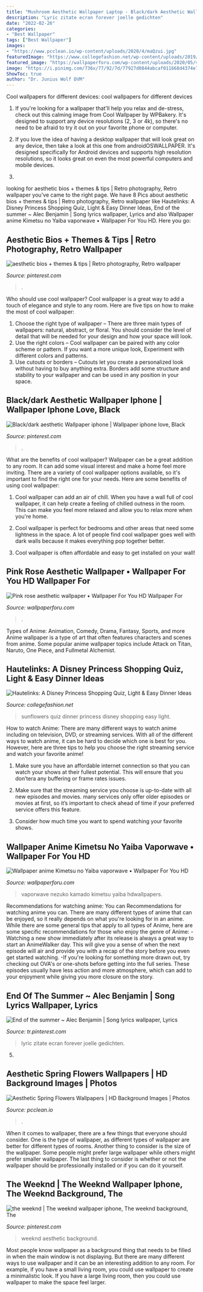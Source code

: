 ```yaml
---
title: "Mushroom Aesthetic Wallpaper Laptop - Black/dark Aesthetic Wallpaper Iphone"
description: "Lyric zitate ecran forever joelle gedichten"
date: "2022-02-26"
categories:
- "Best Wallpaper"
tags: ["Best Wallpaper"]
images:
- "https://www.pcclean.io/wp-content/uploads/2020/4/maQzui.jpg"
featuredImage: "https://www.collegefashion.net/wp-content/uploads/2019/03/sunflowers.jpg"
featured_image: "https://wallpaperforu.com/wp-content/uploads/2020/05/vaporwave-wallpaper-200524141917142048x1152.jpg"
image: "https://i.pinimg.com/736x/77/92/7d/77927d0844abcaf011668d4374e739a3.jpg"
ShowToc: true
author: "Dr. Junius Wolf DVM"
---
```



Cool wallpapers for different devices:
cool wallpapers for different devices 

1. If you're looking for a wallpaper that'll help you relax and de-stress, check out this calming image from Cool Wallpaper by WPBakery. It's designed to support any device resolutions (2, 3 or 4k), so there's no need to be afraid to try it out on your favorite phone or computer.

2. If you love the idea of having a desktop wallpaper that will look great on any device, then take a look at this one from androidOSWALLPAPER. It's designed specifically for Android devices and supports high resolution resolutions, so it looks great on even the most powerful computers and mobile devices.

3.

	

		
looking for aesthetic bios + themes &amp; tips | Retro photography, Retro wallpaper you've came to the right page. We have 8 Pics about aesthetic bios + themes &amp; tips | Retro photography, Retro wallpaper like Hautelinks: A Disney Princess Shopping Quiz, Light &amp; Easy Dinner Ideas, End of the summer ~ Alec Benjamin | Song lyrics wallpaper, Lyrics and also Wallpaper anime Kimetsu no Yaiba vaporwave • Wallpaper For You HD. Here you go:
		
    
## Aesthetic Bios + Themes &amp; Tips | Retro Photography, Retro Wallpaper

<img loading=lazy src="https://i.pinimg.com/736x/50/2c/3f/502c3fadada4b18e80578f30d6980b48.jpg" onerror="this.onerror=null;this.src='https://tse2.mm.bing.net/th?id=OIP.YBUZYEBJUnWA1e9iRgc9qAHaLT&amp;pid=15.1';" alt="aesthetic bios + themes &amp; tips | Retro photography, Retro wallpaper">

_Source: pinterest.com_

>. 

	

Who should use cool wallpaper?
Cool wallpaper is a great way to add a touch of elegance and style to any room. Here are five tips on how to make the most of cool wallpaper: 
1) Choose the right type of wallpaper – There are three main types of wallpapers: natural, abstract, or floral. You should consider the level of detail that will be needed for your design and how your space will look. 
2) Use the right colors – Cool wallpaper can be paired with any color scheme or pattern. If you want a more unique look, Experiment with different colors and patterns. 
3) Use cutouts or borders – Cutouts let you create a personalized look without having to buy anything extra. Borders add some structure and stability to your wallpaper and can be used in any position in your space.

    
## Black/dark Aesthetic Wallpaper Iphone | Wallpaper Iphone Love, Black

<img loading=lazy src="https://i.pinimg.com/736x/b5/e4/a6/b5e4a6c5823fe232416e0a5daf7106d3.jpg" onerror="this.onerror=null;this.src='https://tse3.mm.bing.net/th?id=OIP.YU4qc6F9_-IBfO5j8zcGgQHaNL&amp;pid=15.1';" alt="Black/dark aesthetic Wallpaper iphone | Wallpaper iphone love, Black">

_Source: pinterest.com_

>. 

	

What are the benefits of cool wallpaper?
Wallpaper can be a great addition to any room. It can add some visual interest and make a home feel more inviting. There are a variety of cool wallpaper options available, so it's important to find the right one for your needs. Here are some benefits of using cool wallpaper: 
1. Cool wallpaper can add an air of chill. When you have a wall full of cool wallpaper, it can help create a feeling of chilled outness in the room. This can make you feel more relaxed and allow you to relax more when you're home. 

2. Cool wallpaper is perfect for bedrooms and other areas that need some lightness in the space. A lot of people find cool wallpaper goes well with dark walls because it makes everything pop together better. 

3. Cool wallpaper is often affordable and easy to get installed on your wall!

    
## Pink Rose Aesthetic Wallpaper • Wallpaper For You HD Wallpaper For

<img loading=lazy src="https://wallpaperforu.com/wp-content/uploads/2020/01/aleksandar-kyng-KJGBY76mmS4-unsplash2048x1152.jpg" onerror="this.onerror=null;this.src='https://tse2.mm.bing.net/th?id=OIP.RxzURCqylI3kghcnUwRyYQHaEK&amp;pid=15.1';" alt="Pink rose aesthetic wallpaper • Wallpaper For You HD Wallpaper For">

_Source: wallpaperforu.com_

>. 

	

Types of Anime: Animation, Comedy, Drama, Fantasy, Sports, and more
Anime wallpaper is a type of art that often features characters and scenes from anime. Some popular anime wallpaper topics include Attack on Titan, Naruto, One Piece, and Fullmetal Alchemist.

    
## Hautelinks: A Disney Princess Shopping Quiz, Light &amp; Easy Dinner Ideas

<img loading=lazy src="https://www.collegefashion.net/wp-content/uploads/2019/03/sunflowers.jpg" onerror="this.onerror=null;this.src='https://tse4.mm.bing.net/th?id=OIP.iQ8Nno6_nWoruYwYy3cnugHaKn&amp;pid=15.1';" alt="Hautelinks: A Disney Princess Shopping Quiz, Light &amp; Easy Dinner Ideas">

_Source: collegefashion.net_

>sunflowers quiz dinner princess disney shopping easy light. 

	

How to watch Anime: There are many different ways to watch anime including on television, DVD, or streaming services.
With all of the different ways to watch anime, it can be hard to decide which one is best for you. However, here are three tips to help you choose the right streaming service and watch your favorite anime!
1. Make sure you have an affordable internet connection so that you can watch your shows at their fullest potential. This will ensure that you don’tera any buffering or frame rates issues.

2. Make sure that the streaming service you choose is up-to-date with all new episodes and movies. many services only offer older episodes or movies at first, so it’s important to check ahead of time if your preferred service offers this feature.

3. Consider how much time you want to spend watching your favorite shows.

    
## Wallpaper Anime Kimetsu No Yaiba Vaporwave • Wallpaper For You HD

<img loading=lazy src="https://wallpaperforu.com/wp-content/uploads/2020/05/vaporwave-wallpaper-200524141917142048x1152.jpg" onerror="this.onerror=null;this.src='https://tse1.mm.bing.net/th?id=OIP.TE18HF8SUZdtsRWRY9Fo3AHaEK&amp;pid=15.1';" alt="Wallpaper anime Kimetsu no Yaiba vaporwave • Wallpaper For You HD">

_Source: wallpaperforu.com_

>vaporwave nezuko kamado kimetsu yaiba hdwallpapers. 

	

Recommendations for watching anime: You can
Recommendations for watching anime you can. There are many different types of anime that can be enjoyed, so it really depends on what you're looking for in an anime. While there are some general tips that apply to all types of Anime, here are some specific recommendations for those who enjoy the genre of Anime: 
-Watching a new show immediately after its release is always a great way to start an AnimeWalker day. This will give you a sense of when the next episode will air and provide you with a recap of the story before you even get started watching. 
-If you're looking for something more drawn out, try checking out OVA's or one-shots before getting into the full series. These episodes usually have less action and more atmosphere, which can add to your enjoyment while giving you more closure on the story.

    
## End Of The Summer ~ Alec Benjamin | Song Lyrics Wallpaper, Lyrics

<img loading=lazy src="https://i.pinimg.com/736x/77/92/7d/77927d0844abcaf011668d4374e739a3.jpg" onerror="this.onerror=null;this.src='https://tse3.mm.bing.net/th?id=OIP.P_tSmekTHV57093mgGPM2gHaNM&amp;pid=15.1';" alt="End of the summer ~ Alec Benjamin | Song lyrics wallpaper, Lyrics">

_Source: tr.pinterest.com_

>lyric zitate ecran forever joelle gedichten. 

	

5.

    
## Aesthetic Spring Flowers Wallpapers | HD Background Images | Photos

<img loading=lazy src="https://www.pcclean.io/wp-content/uploads/2020/4/maQzui.jpg" onerror="this.onerror=null;this.src='https://tse1.mm.bing.net/th?id=OIP.HJw7q2ZKYD6_q0PZ7oVxxAHaNL&amp;pid=15.1';" alt="Aesthetic Spring Flowers Wallpapers | HD Background Images | Photos">

_Source: pcclean.io_

>. 

	

When it comes to wallpaper, there are a few things that everyone should consider. One is the type of wallpaper, as different types of wallpaper are better for different types of rooms. Another thing to consider is the size of the wallpaper. Some people might prefer large wallpaper while others might prefer smaller wallpaper. The last thing to consider is whether or not the wallpaper should be professionally installed or if you can do it yourself.

    
## The Weeknd | The Weeknd Wallpaper Iphone, The Weeknd Background, The

<img loading=lazy src="https://i.pinimg.com/736x/6f/50/1e/6f501e614bf80cf59565c41d98b9d4aa.jpg" onerror="this.onerror=null;this.src='https://tse3.mm.bing.net/th?id=OIP.t-eUxioPx85xrngXi7wPTQHaNK&amp;pid=15.1';" alt="the weeknd | The weeknd wallpaper iphone, The weeknd background, The">

_Source: pinterest.com_

>weeknd aesthetic background. 

	

Most people know wallpaper as a background thing that needs to be filled in when the main window is not displaying. But there are many different ways to use wallpaper and it can be an interesting addition to any room. For example, if you have a small living room, you could use wallpaper to create a minimalistic look. If you have a large living room, then you could use wallpaper to make the space feel larger.

